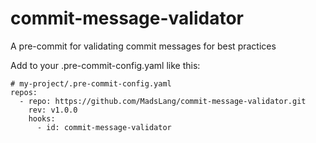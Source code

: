 # commit-message-validator

A pre-commit for validating commit messages for best practices

Add to your .pre-commit-config.yaml like this: 

```
# my-project/.pre-commit-config.yaml
repos:
  - repo: https://github.com/MadsLang/commit-message-validator.git
    rev: v1.0.0
    hooks:
      - id: commit-message-validator
```
